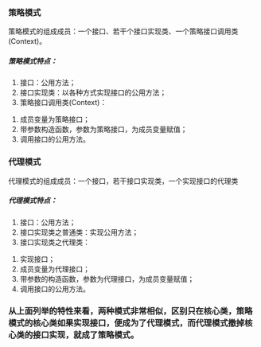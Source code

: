 ### 策略模式
策略模式的组成成员：一个接口、若干个接口实现类、一个策略接口调用类(Context)。
##### 策略模式特点：
1) 接口：公用方法；
2) 接口实现类：以各种方式实现接口的公用方法；
3) 策略接口调用类(Context)：
1. 成员变量为策略接口；
2. 带参数构造函数，参数为策略接口，为成员变量赋值；
3. 调用接口的公用方法。

### 代理模式
代理模式的组成成员：一个接口，若干接口实现类，一个实现接口的代理类
##### 代理模式特点：
1) 接口：公用方法；
2) 接口实现类之普通类：实现公用方法；
3) 接口实现类之代理类：
1. 实现接口；
2. 成员变量为代理接口；
3. 带参数的构造函数，参数为代理接口，为成员变量赋值；
4. 调用接口的公用方法。

### 从上面列举的特性来看，两种模式非常相似，区别只在核心类，策略模式的核心类如果实现接口，便成为了代理模式，而代理模式撤掉核心类的接口实现，就成了策略模式。